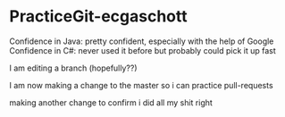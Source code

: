 # PracticeGit-ecgaschott

Confidence in Java: pretty confident, especially with the help of Google
Confidence in C#: never used it before but probably could pick it up fast


I am editing a branch (hopefully??)


I am now making a change to the master so i can practice pull-requests


making another change to confirm i did all my shit right
